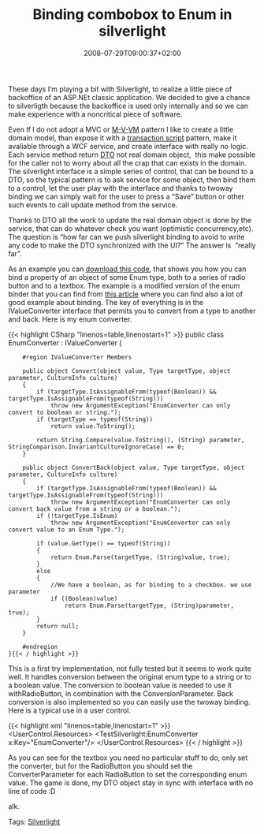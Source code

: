 ﻿---
title: "Binding combobox to Enum in silverlight"
description: ""
date: 2008-07-29T09:00:37+02:00
draft: false
tags: [Silverlight]
categories: []
---
These days I’m playing a bit with Silverlight, to realize a little piece of backoffice of an ASP.NEt classic application. We decided to give a chance to silverligth because the backoffice is used only internally and so we can make experience with a noncritical piece of software.

Even If I do not adopt a MVC or [M-V-VM](http://blogs.msdn.com/johngossman/archive/2005/10/08/478683.aspx) pattern I like to create a little domain model, than expose it with a [transaction script](http://martinfowler.com/eaaCatalog/transactionScript.html) pattern, make it avaliable through a WCF service, and create interface with really no logic. Each service method return [DTO](http://martinfowler.com/eaaCatalog/dataTransferObject.html) not real domain object,  this make possible for the caller not to worry about all the crap that can exists in the domain. The silverlight interface is a simple series of control, that can be bound to a DTO, so the typical pattern is to ask service for some object, then bind them to a control, let the user play with the interface and thanks to twoway binding we can simply wait for the user to press a “Save” button or other such events to call update method from the service.

Thanks to DTO all the work to update the real domain object is done by the service, that can do whatever check you want (optimistic concurrency,etc). The question is “how far can we push silverlight binding to avoid to write any code to make the DTO synchronized with the UI?” The answer is  “really far”.

As an example you can [download this code](http://www.codewrecks.com/blog/storage/SL2BindEnum.zip), that shows you how you can bind a property of an object of some Enum type, both to a series of radio button and to a textbox. The example is a modified version of the enum binder that you can find from [this article](http://blogs.interknowlogy.com/johnbowen/archive/2007/06/21/20463.aspx) where you can find also a lot of good example about binding. The key of everything is in the IValueConverter interface that permits you to convert from a type to another and back. Here is my enum converter.

{{< highlight CSharp "linenos=table,linenostart=1" >}}
    public class EnumConverter : IValueConverter
    {

        #region IValueConverter Members

        public object Convert(object value, Type targetType, object parameter, CultureInfo culture)
        {
            if (targetType.IsAssignableFrom(typeof(Boolean)) && targetType.IsAssignableFrom(typeof(String)))
                throw new ArgumentException("EnumConverter can only convert to boolean or string.");
            if (targetType == typeof(String))
                return value.ToString();

            return String.Compare(value.ToString(), (String) parameter, StringComparison.InvariantCultureIgnoreCase) == 0;
        }

        public object ConvertBack(object value, Type targetType, object parameter, CultureInfo culture)
        {
            if (targetType.IsAssignableFrom(typeof(Boolean)) && targetType.IsAssignableFrom(typeof(String)))
                throw new ArgumentException("EnumConverter can only convert back value from a string or a boolean.");
            if (!targetType.IsEnum)
                throw new ArgumentException("EnumConverter can only convert value to an Enum Type.");

            if (value.GetType() == typeof(String))
            {
                return Enum.Parse(targetType, (String)value, true);
            }
            else
            {
                //We have a boolean, as for binding to a checkbox. we use parameter
                if ((Boolean)value)
                    return Enum.Parse(targetType, (String)parameter, true);
            }
            return null;
        }

        #endregion
    }{{< / highlight >}}

<!-- Code inserted with Steve Dunn's Windows Live Writer Code Formatter Plugin.  http://dunnhq.com -->

This is a first try implementation, not fully tested but it seems to work quite well. It handles conversion between the original enum type to a string or to a boolean value. The conversion to boolean value is needed to use it withRadioButton, in combination with the ConversionParameter. Back conversion is also implemented so you can easily use the twoway binding. Here is a typical use in a user control.

{{< highlight xml "linenos=table,linenostart=1" >}}
<UserControl x:Class="TestSilverlight.Page"
    xmlns="http://schemas.microsoft.com/winfx/2006/xaml/presentation" 
    xmlns:x="http://schemas.microsoft.com/winfx/2006/xaml" 
    xmlns:TestSilverlight="clr-namespace:TestSilverlight" 
    Width="400" Height="300"
     Loaded="ControlLoaded">
    <UserControl.Resources>
        <ResourceDictionary>
            <TestSilverlight:EnumConverter x:Key="EnumConverter"/>
        </ResourceDictionary>
    </UserControl.Resources>
    <Grid x:Name="LayoutRoot" Background="White">
        <StackPanel Orientation="Horizontal" Grid.Row="2" Grid.Column="1"    >
            <RadioButton GroupName="TestEnum" Content="One" 
                             IsChecked="{Binding Path=TestProp, ConverterParameter=one, Mode=TwoWay, Converter={StaticResource EnumConverter}}" />
            <RadioButton GroupName="TestEnum" Content="Two" 
                             IsChecked="{Binding Path=TestProp, ConverterParameter=two, Mode=TwoWay, Converter={StaticResource EnumConverter}}" />
            <RadioButton GroupName="TestEnum" Content="Three" 
                             IsChecked="{Binding Path=TestProp, ConverterParameter=three, Mode=TwoWay, Converter={StaticResource EnumConverter}}" />
            <RadioButton GroupName="TestEnum" Content="Four" 
                             IsChecked="{Binding Path=TestProp, ConverterParameter=four, Mode=TwoWay, Converter={StaticResource EnumConverter}}" />
            <TextBox Text="{Binding Path=TestProp, Mode=TwoWay, Converter={StaticResource EnumConverter}}" />
        </StackPanel>
    </Grid>
</UserControl>{{< / highlight >}}

<!-- Code inserted with Steve Dunn's Windows Live Writer Code Formatter Plugin.  http://dunnhq.com -->

As you can see for the textbox you need no particular stuff to do, only set the converter, but for the RadioButton you should set the ConverterParameter for each RadioButton to set the corresponding enum value. The game is done, my DTO object stay in sync with interface with no line of code :D

alk.

Tags: [Silverlight](http://technorati.com/tag/Silverlight)

<!--dotnetkickit-->

